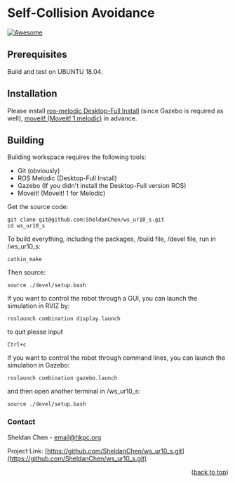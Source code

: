 # Self-Collision Avoidance
[![Awesome](https://cdn.rawgit.com/sindresorhus/awesome/d7305f38d29fed78fa85652e3a63e154dd8e8829/media/badge.svg)](https://github.com/sindresorhus/awesome#readme)


## Prerequisites
Build and test on UBUNTU 18.04.

## Installation

Please install [ros-melodic Desktop-Full Install](http://wiki.ros.org/melodic/Installation/Ubuntu) (since Gazebo is required as well),  [moveit! (Moveit! 1 melodic)](http://docs.ros.org/en/melodic/api/moveit_tutorials/html/index.html) in advance.  


## Building

Building workspace requires the following tools:

- Git (obviously)
- ROS Melodic (Desktop-Full Install)
- Gazebo (If you didn't install the Desktop-Full version ROS)
- Moveit! (Moveit! 1 for Melodic)

Get the source code:

```shell
git clone git@github.com:SheldanChen/ws_ur10_s.git
cd ws_ur10_s
```


To build everything, including the packages, /build file, /devel file, run in /ws_ur10_s:

```shell
catkin_make
```

Then source:

```shell
source ./devel/setup.bash
```


If you want to control the robot through a GUI, you can launch the simulation in RVIZ by:

```shell
roslaunch combination display.launch
```
to quit please input
```shell
Ctrl+c
```

If you want to control the robot through command lines, you can launch the simulation in Gazebo:
```shell
roslaunch combination gazebo.launch
```
and then open another terminal in /ws_ur10_s:
```shell
source ./devel/setup.bash
```


<!-- CONTACT -->
### Contact

Sheldan Chen - email@hkpc.org

Project Link: [https://github.com/SheldanChen/ws_ur10_s.git](https://github.com/SheldanChen/ws_ur10_s.git)

<p align="right">(<a href="#top">back to top</a>)</p>

